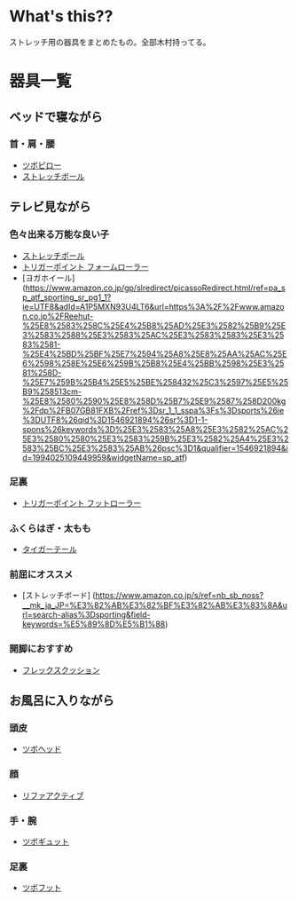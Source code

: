 # What's this??
ストレッチ用の器具をまとめたもの。全部木村持ってる。

# 器具一覧
## ベッドで寝ながら
### 首・肩・腰
- [ツボピロー](https://www.amazon.co.jp/Akaishi-AKAISHI-%E3%83%84%E3%83%9C-%E3%83%94%E3%83%AD%E3%83%BC-HB-095/dp/B0778RC8FJ/ref=pd_sbs_194_4/355-3573543-9548754?_encoding=UTF8&pd_rd_i=B0778RC8FJ&pd_rd_r=37060cf8-12fd-11e9-9c6b-931bf63e9b6e&pd_rd_w=1CSG2&pd_rd_wg=FSCp2&pf_rd_p=cda7018a-662b-401f-9c16-bd4ec317039e&pf_rd_r=DAC7K6545S7T7XBCYFKV&refRID=DAC7K6545S7T7XBCYFKV)
- [ストレッチボール](https://www.amazon.co.jp/VIE-%E3%83%A9%E3%83%B4%E3%82%A3-%E3%81%8B%E3%81%9F%E3%81%8A-%E3%82%B9%E3%83%88%E3%83%AC%E3%83%83%E3%83%81-%E3%83%9E%E3%83%83%E3%82%B5%E3%83%BC%E3%82%B8%E3%83%9C%E3%83%BC%E3%83%AB/dp/B0109GH0UC/ref=sr_1_cc_2?s=aps&ie=UTF8&qid=1546921555&sr=1-2-catcorr&keywords=%E3%81%8B%E3%81%9F%E3%81%8A%E3%80%80%E3%82%84%E3%82%8F%E3%81%8A)

## テレビ見ながら
### 色々出来る万能な良い子
- [ストレッチポール](https://www.amazon.co.jp/LPN-%E3%82%B9%E3%83%88%E3%83%AC%E3%83%83%E3%83%81%E3%83%9D%E3%83%BC%E3%83%AB-EX-%E3%83%8D%E3%82%A4%E3%83%93%E3%83%BC-0001/dp/B00F9VW8SC/ref=sr_1_5?s=sports&ie=UTF8&qid=1546921746&sr=1-5&keywords=%E3%82%B9%E3%83%88%E3%83%AC%E3%83%83%E3%83%81%E3%83%9D%E3%83%BC%E3%83%AB)
- [トリガーポイント フォームローラー](https://www.amazon.co.jp/%E3%83%88%E3%83%AA%E3%82%AC%E3%83%BC%E3%83%9D%E3%82%A4%E3%83%B3%E3%83%88-TRIGGERPOINT-%E9%95%B7%E3%81%9566cm%E3%81%AE%E3%83%AD%E3%83%B3%E3%82%B0%E3%83%A2%E3%83%87%E3%83%AB-%E3%80%90%E6%97%A5%E6%9C%AC%E8%AA%9E%E3%82%AC%E3%82%A4%E3%83%89%E3%83%96%E3%83%83%E3%82%AF%E4%BB%98%E3%80%91-04412/dp/B01A9VX4AC/ref=pd_sbs_200_21?_encoding=UTF8&pd_rd_i=B01A9VX4AC&pd_rd_r=27916847-12fc-11e9-a530-ebb5f48d2cfe&pd_rd_w=IrFgM&pd_rd_wg=GPVEO&pf_rd_p=cda7018a-662b-401f-9c16-bd4ec317039e&pf_rd_r=QFB23KS4V4XHXXP868Q1&psc=1&refRID=QFB23KS4V4XHXXP868Q1)
- [ヨガホイール]
(https://www.amazon.co.jp/gp/slredirect/picassoRedirect.html/ref=pa_sp_atf_sporting_sr_pg1_1?ie=UTF8&adId=A1P5MXN93U4LT6&url=https%3A%2F%2Fwww.amazon.co.jp%2FReehut-%25E8%2583%258C%25E4%25B8%25AD%25E3%2582%25B9%25E3%2583%2588%25E3%2583%25AC%25E3%2583%2583%25E3%2583%2581-%25E4%25BD%25BF%25E7%2594%25A8%25E8%25AA%25AC%25E6%2598%258E%25E6%259B%25B8%25E4%25BB%2598%25E3%2581%258D-%25E7%259B%25B4%25E5%25BE%258432%25C3%2597%25E5%25B9%258513cm-%25E8%2580%2590%25E8%258D%25B7%25E9%2587%258D200kg%2Fdp%2FB07GB81FXB%2Fref%3Dsr_1_1_sspa%3Fs%3Dsports%26ie%3DUTF8%26qid%3D1546921894%26sr%3D1-1-spons%26keywords%3D%25E3%2583%25A8%25E3%2582%25AC%25E3%2580%2580%25E3%2583%259B%25E3%2582%25A4%25E3%2583%25BC%25E3%2583%25AB%26psc%3D1&qualifier=1546921894&id=1994025109449959&widgetName=sp_atf)

### 足裏
- [トリガーポイント フットローラー](https://www.amazon.co.jp/TRIGGERPOINT-PERFORMANCE-%E3%83%88%E3%83%AA%E3%82%AC%E3%83%BC%E3%83%9D%E3%82%A4%E3%83%B3%E3%83%88-%E3%83%91%E3%83%95%E3%82%A9%E3%83%BC%E3%83%9E%E3%83%B3%E3%82%B9-%E3%83%95%E3%83%83%E3%83%88%E3%83%AD%E3%83%BC%E3%83%A9%E3%83%BC/dp/B00NJZD9XS/ref=sr_1_23?s=sports&ie=UTF8&qid=1546921197&sr=1-23&keywords=%E3%83%88%E3%83%AA%E3%82%AC%E3%83%BC%E3%83%9D%E3%82%A4%E3%83%B3%E3%83%88)

### ふくらはぎ・太もも
- [タイガーテール](https://www.amazon.co.jp/%E3%82%BB%E3%83%AB%E3%83%95%E3%83%9C%E3%83%87%E3%82%A3%E3%82%B1%E3%82%A2%E3%83%BB%E3%82%B8%E3%83%A3%E3%83%91%E3%83%B3-TT18-TigerTail-%E3%83%88%E3%83%AA%E3%82%AC%E3%83%BC%E3%83%9D%E3%82%A4%E3%83%B3%E3%83%88%EF%BC%86%E7%AD%8B%E7%AD%8B%E8%86%9C%E3%83%AA%E3%83%AA%E3%83%BC%E3%82%B9%E3%83%BB%E3%83%9E%E3%83%83%E3%82%B5%E3%83%BC%E3%82%B8%E3%83%AD%E3%83%BC%E3%83%A9%E3%83%BC-%E3%82%B9%E3%82%BF%E3%83%B3%E3%83%80%E3%83%BC%E3%83%89%E3%83%A2%E3%83%87%E3%83%AB%EF%BC%8846cm%EF%BC%89/dp/B000FE82QU/ref=sr_1_2_sspa?s=sports&ie=UTF8&qid=1546921181&sr=1-2-spons&keywords=%E3%82%BF%E3%82%A4%E3%82%AC%E3%83%BC%E3%83%86%E3%83%BC%E3%83%AB&psc=1)

### 前屈にオススメ
- [ストレッチボード]
(https://www.amazon.co.jp/s/ref=nb_sb_noss?__mk_ja_JP=%E3%82%AB%E3%82%BF%E3%82%AB%E3%83%8A&url=search-alias%3Dsporting&field-keywords=%E5%89%8D%E5%B1%88)

### 開脚におすすめ
- [フレックスクッション](https://www.amazon.co.jp/%E3%82%B5%E3%83%B3%E3%83%86%E3%83%97%E3%83%A9%E3%82%B9-%E3%83%95%E3%83%AC%E3%83%83%E3%82%AF%E3%82%B9%E3%82%AF%E3%83%83%E3%82%B7%E3%83%A7%E3%83%B3-%E3%83%96%E3%83%A9%E3%83%83%E3%82%AF-FC-A402K/dp/B00Q6NK0ZU/ref=pd_bxgy_200_img_2/355-3573543-9548754?_encoding=UTF8&pd_rd_i=B00Q6NK0ZU&pd_rd_r=72252213-12fe-11e9-984c-334efba7b65e&pd_rd_w=KrdZ6&pd_rd_wg=6mO2a&pf_rd_p=a4de75e6-d8f7-4a34-bd69-503ea4866e6c&pf_rd_r=TDHKVVEQRK6N12FZVC35&psc=1&refRID=TDHKVVEQRK6N12FZVC35)

## お風呂に入りながら
### 頭皮
- [ツボヘッド](https://www.amazon.co.jp/%E3%83%84%E3%83%9C%E3%83%98%E3%83%83%E3%83%89-%E3%83%96%E3%83%A9%E3%83%83%E3%82%AF-HB-094-AKAISHI-%E3%81%A4%E3%81%BC%E6%8A%BC%E3%81%97%E3%83%BB%E3%83%9E%E3%83%83%E3%82%B5%E3%83%BC%E3%82%B8/dp/B01FVV7VZE/ref=sr_1_cc_3?s=aps&ie=UTF8&qid=1546921263&sr=1-3-catcorr&keywords=%E3%82%A2%E3%82%AB%E3%82%A4%E3%82%B7+%E3%83%98%E3%83%83%E3%83%89)

### 顔
- [リファアクティブ](https://www.amazon.co.jp/MTG-%E3%82%A8%E3%83%A0%E3%83%86%E3%82%A3%E3%83%BC%E3%82%B8%E3%83%BC-%E3%80%90%E5%85%AC%E5%BC%8F%E3%80%91%E3%83%AA%E3%83%95%E3%82%A1%E3%82%A2%E3%82%AF%E3%83%86%E3%82%A3%E3%83%96-%E5%BF%99%E3%81%97%E3%81%84%E6%AF%8E%E6%97%A5%E3%81%AE%E3%83%9C%E3%83%87%E3%82%A3%E3%82%B1%E3%82%A2%E7%94%A8-RF-AT2228B-N/dp/B0761MMWPQ/ref=sr_1_15_sspa?s=sports&ie=UTF8&qid=1546921818&sr=1-15-spons&keywords=%E3%83%95%E3%82%A7%E3%82%A4%E3%82%B9%E3%83%AD%E3%83%BC%E3%83%A9%E3%83%BC&psc=1)

### 手・腕
- [ツボギュット](https://www.amazon.co.jp/Akaishi-AKAISHI-%E3%83%84%E3%83%9C-%E3%82%AE%E3%83%A5%E3%83%83%E3%83%88-HB-098/dp/B0778GB471/ref=pd_sbs_194_1/355-3573543-9548754?_encoding=UTF8&pd_rd_i=B0778GB471&pd_rd_r=20dbeb77-12fd-11e9-b8a4-eb47d2266fc3&pd_rd_w=HdIz1&pd_rd_wg=mWWE4&pf_rd_p=cda7018a-662b-401f-9c16-bd4ec317039e&pf_rd_r=JBB9SG3Q72VAWRP624FQ&refRID=JBB9SG3Q72VAWRP624FQ)

### 足裏
- [ツボフット](https://www.amazon.co.jp/%E3%82%A2%E3%82%AB%E3%82%A4%E3%82%B7-AKAISHI-%EF%BE%82%EF%BE%8E%EF%BE%9E%EF%BE%8C%EF%BE%82%EF%BE%84%EF%BE%8C%EF%BE%9E%EF%BE%97%EF%BE%82%EF%BD%B8-%E3%83%84%E3%83%9C%E3%83%95%E3%83%83%E3%83%88-%E3%83%96%E3%83%A9%E3%83%83%E3%82%AF/dp/B01MCYF4UJ/ref=sr_1_24?ie=UTF8&qid=1546921390&sr=8-24&keywords=AKAISHI)